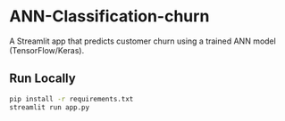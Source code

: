 # ANN-Classification-churn
A Streamlit app that predicts customer churn using a trained ANN model (TensorFlow/Keras).

## Run Locally

```bash
pip install -r requirements.txt
streamlit run app.py
